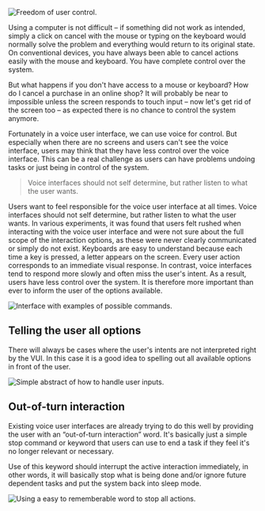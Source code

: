 ![Freedom of user control.](/images/behavior/freedomOfUserControl.png)

Using a computer is not difficult – if something did not work as intended, simply a click on cancel with the mouse or typing on the keyboard would normally solve the problem and everything would return to its original state. On conventional devices, you have always been able to cancel actions easily with the mouse and keyboard. You have complete control over the system.

But what happens if you don't have access to a mouse or keyboard? How do I cancel a purchase in an online shop? It will probably be near to impossible unless the screen responds to touch input – now let's get rid of the screen too – as expected there is no chance to control the system anymore.

Fortunately in a voice user interface, we can use voice for control. But especially when there are no screens and users can't see the voice interface, users may think that they have less control over the voice interface. This can be a real challenge as users can have problems undoing tasks or just being in control of the system.

> Voice interfaces should not self determine, but rather listen to what the user wants.

Users want to feel responsible for the voice user interface at all times. Voice interfaces should not self determine, but rather listen to what the user wants. In various experiments, it was found that users felt rushed when interacting with the voice user interface and were not sure about the full scope of the interaction options, as these were never clearly communicated or simply do not exist. Keyboards are easy to understand because each time a key is pressed, a letter appears on the screen. Every user action corresponds to an immediate visual response. In contrast, voice interfaces tend to respond more slowly and often miss the user's intent. As a result, users have less control over the system. It is therefore more important than ever to inform the user of the options available.

![Interface with examples of possible commands.](/images/behavior/UserFreedomExamples.png)

## Telling the user all options

There will always be cases where the user's intents are not interpreted right by the VUI. In this case it is a good idea to spelling out all available options in front of the user.

![Simple abstract of how to handle user inputs.](/images/behavior/tellingTheUserAllOptions.png)

## Out-of-turn interaction

Existing voice user interfaces are already trying to do this well by providing the user with an “out-of-turn interaction” word. It's basically just a simple stop command or keyword that users can use to end a task if they feel it's no longer relevant or necessary.

Use of this keyword should interrupt the active interaction immediately, in other words, it will basically stop what is being done and/or ignore future dependent tasks and put the system back into sleep mode.

![Using a easy to rememberable word to stop all actions.](/images/behavior/outOfTurnCommand.png)
